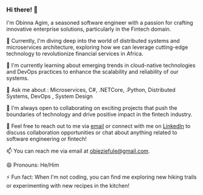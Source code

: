 ### Hi there! 👋

I'm Obinna Agim, a seasoned software engineer with a passion for crafting innovative enterprise solutions, particularly in the Fintech domain.

🔭 Currently, I'm diving deep into the world of distributed systems and microservices architecture, exploring how we can leverage cutting-edge technology to revolutionize financial services in Africa.

🌱 I'm currently learning about emerging trends in cloud-native technologies and DevOps practices to enhance the scalability and reliability of our systems.

💬 Ask me about : Microservices, C#, .NETCore, .Python, Distributed Systems, DevOps , System Design

👯 I'm always open to collaborating on exciting projects that push the boundaries of technology and drive positive impact in the fintech industry.

💬 Feel free to reach out to me via [email](mailto:obieziefule@gmail.com) or connect with me on [LinkedIn](https://www.linkedin.com/in/obinna-agim/) to discuss collaboration opportunities or chat about anything related to software engineering or fintech!

📫 You can reach me via email at obieziefule@gmail.com.

😄 Pronouns: He/Him

⚡ Fun fact: When I'm not coding, you can find me exploring new hiking trails or experimenting with new recipes in the kitchen!


<!--[![Obinna's GitHub stats](https://github-readme-stats.vercel.app/api?username=Ugwum)](https://github.com/Ugwum/github-readme-stats)
-->

<!--[![Top Langs](https://github-readme-stats.vercel.app/api/top-langs/?username=Ugwum&layout=donut-vertical)](https://github.com/Ugwum/github-readme-stats) -->

<!--[![Top Langs](https://github-readme-stats.vercel.app/api/top-langs/?username=Ugwum&layout=pie)](https://github.com/Ugwum/github-readme-stats) -->
<!--
**Ugwum/Ugwum** is a ✨ _special_ ✨ repository because its `README.md` (this file) appears on your GitHub profile.
-->
